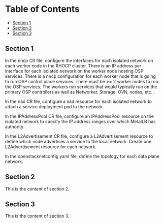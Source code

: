 
# Table of Contents

- [Section 1](#section-1)
- [Section 2](#section-2)
- [Section 3](#section-3)

## Section 1

In the nncp CR file, configure the interfaces for each isolated network on each worker node in the RHOCP cluster.
There is an IP address per interface for each isolated network on the worker node hosting OSP services.  There is
a nncp configuration for each worker node that is going to run OSP control place services.  There must be >= 2
worker nodes to run the OSP services.  The workers run services that would typically run on the primary OSP controllers
as well as Networker, Storage, OVN, nodes, etc...

In the nad CR file, configure a nad resource for each isolated network to attach a service deployment pod to the network.

In the IPAddressPool CR file, configure an IPAddressPool resource on the isolated network to specify the IP address ranges over which MetalLB has authority:

In the L2Advertisement CR file, configure a L2Advertisement resource to define which node advertises a service to the local network. Create one L2Advertisement resource for each network.

In the openstacknetconfig.yaml file, define the topology for each data plane network. 

## Section 2

This is the content of section 2.

## Section 3

This is the content of section 3.